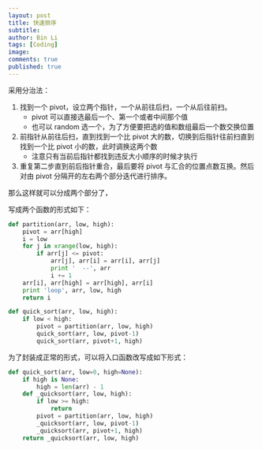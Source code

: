 ```yaml
---
layout: post
title: 快速排序
subtitle:
author: Bin Li
tags: [Coding]
image: 
comments: true
published: true
---
```


采用分治法：
1. 找到一个 pivot，设立两个指针，一个从前往后扫，一个从后往前扫。
    * pivot 可以直接选最后一个、第一个或者中间那个值
    * 也可以 random 选一个，为了方便要把选的值和数组最后一个数交换位置
2. 前指针从前往后扫，直到找到一个比 pivot 大的数，切换到后指针往前扫直到找到一个比 pivot 小的数，此时调换这两个数
    * 注意只有当前后指针都找到违反大小顺序的时候才执行
3. 重复第二步直到前后指针重合，最后要将 pivot 与汇合的位置点数互换。然后对由 pivot 分隔开的左右两个部分迭代进行排序。

那么这样就可以分成两个部分了，

写成两个函数的形式如下：
```python
def partition(arr, low, high):
	pivot = arr[high]
	i = low
	for j in xrange(low, high):
		if arr[j] <= pivot:
			arr[j], arr[i] = arr[i], arr[j]
			print '  --', arr
			i += 1
	arr[i], arr[high] = arr[high], arr[i]
	print 'loop', arr, low, high
	return i

def quick_sort(arr, low, high):
	if low < high:
		pivot = partition(arr, low, high)
		quick_sort(arr, low, pivot-1)
		quick_sort(arr, pivot+1, high)
```

为了封装成正常的形式，可以将入口函数改写成如下形式：
```python
def quick_sort(arr, low=0, high=None):
    if high is None:
        high = len(arr) - 1
    def _quicksort(arr, low, high):
        if low >= high:
            return
        pivot = partition(arr, low, high)
        _quicksort(arr, low, pivot-1)
        _quicksort(arr, pivot+1, high)
    return _quicksort(arr, low, high)
```